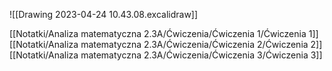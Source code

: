 ![[Drawing 2023-04-24 10.43.08.excalidraw]]


[[Notatki/Analiza matematyczna 2.3A/Ćwiczenia/Ćwiczenia 1/Ćwiczenia 1]][[Notatki/Analiza matematyczna 2.3A/Ćwiczenia/Ćwiczenia 2/Ćwiczenia 2]][[Notatki/Analiza matematyczna 2.3A/Ćwiczenia/Ćwiczenia 3/Ćwiczenia 3]]